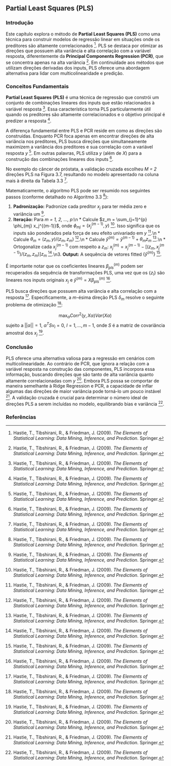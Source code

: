 ## Partial Least Squares (PLS)

### Introdução
Este capítulo explora o método de **Partial Least Squares (PLS)** como uma técnica para construir modelos de regressão linear em situações onde os preditores são altamente correlacionados [^1]. PLS se destaca por otimizar as direções que possuem alta variância e alta correlação com a variável resposta, diferentemente da **Principal Components Regression (PCR)**, que se concentra apenas na alta variância [^1]. Em continuidade aos métodos que utilizam direções derivadas dos inputs, PLS oferece uma abordagem alternativa para lidar com multicolinearidade e predição.

### Conceitos Fundamentais
**Partial Least Squares (PLS)** é uma técnica de regressão que constrói um conjunto de combinações lineares dos inputs que estão relacionados à variável resposta [^1]. Essa característica torna PLS particularmente útil quando os preditores são altamente correlacionados e o objetivo principal é predizer a resposta [^1].

A diferença fundamental entre PLS e PCR reside em como as direções são construídas. Enquanto PCR foca apenas em encontrar direções de alta variância nos preditores, PLS busca direções que simultaneamente maximizem a variância dos preditores e sua correlação com a variável resposta *y* [^1]. Em outras palavras, PLS utiliza *y* (além de *X*) para a construção das combinações lineares dos inputs [^1].

No exemplo do câncer de próstata, a validação cruzada escolheu *M = 2* direções PLS na Figura 3.7, resultando no modelo apresentado na coluna mais à direita da Tabela 3.3 [^1].

Matematicamente, o algoritmo PLS pode ser resumido nos seguintes passos (conforme detalhado no Algoritmo 3.3 [^1]):
1. **Padronização:** Padronize cada preditor $x_j$ para ter média zero e variância um [^1].
2. **Iteração:** Para *m = 1, 2, ..., p*:\n    *   Calcule $z_m = \sum_{j=1}^{p} \phi_{mj} x_j^{(m-1)}$, onde $\phi_{mj} = (x_j^{(m-1)}, y)$ [^1]. Isso significa que os inputs são ponderados pela força de seu efeito univariado em *y* [^1].\n    *   Calcule $\theta_m = (z_m, y) / (z_m, z_m)$ [^1].\n    *   Calcule $\hat{y}^{(m)} = \hat{y}^{(m-1)} + \theta_m z_m$ [^1].\n    *   Ortogonalize cada $x_j^{(m-1)}$ com respeito a $z_m$: $x_j^{(m)} = x_j^{(m-1)} - [(z_m, x_j^{(m-1)}) / (z_m, z_m)] z_m$ [^1].\n3. **Output:** A sequência de vetores fitted $\{\hat{y}^{(m)}\}$ [^1].

É importante notar que os coeficientes lineares $\beta_{pls}^{(m)}$ podem ser recuperados da sequência de transformações PLS, uma vez que os $\{z_l\}$ são lineares nos inputs originais $x_j$ e $\hat{y}^{(m)} = X \beta_{pls}^{(m)}$ [^1].

PLS busca direções que possuem alta variância e alta correlação com a resposta [^1]. Especificamente, a *m*-ésima direção PLS $\delta_m$ resolve o seguinte problema de otimização [^1]:

$$ \max_{\alpha} Corr^2(y, X\alpha) Var(X\alpha)\ $$
sujeito a $||\alpha|| = 1$, $\alpha^T S v_l = 0$, $l = 1, ..., m-1$, onde $S$ é a matriz de covariância amostral dos $x_j$ [^1].

### Conclusão
PLS oferece uma alternativa valiosa para a regressão em cenários com multicolinearidade. Ao contrário de PCR, que ignora a relação com a variável resposta na construção das componentes, PLS incorpora essa informação, buscando direções que são tanto de alta variância quanto altamente correlacionadas com *y* [^1]. Embora PLS possa se comportar de maneira semelhante à Ridge Regression e PCR, a capacidade de inflar algumas das direções de maior variância pode torná-lo um pouco instável [^1]. A validação cruzada é crucial para determinar o número ideal de direções PLS a serem incluídas no modelo, equilibrando bias e variância [^1].

### Referências
[^1]: Hastie, T., Tibshirani, R., & Friedman, J. (2009). *The Elements of Statistical Learning: Data Mining, Inference, and Prediction*. Springer.

<!-- END -->